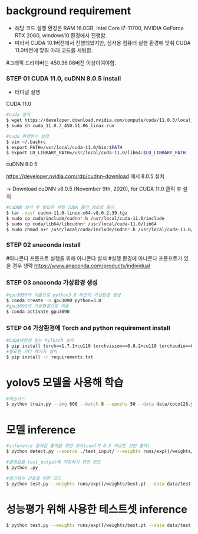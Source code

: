 ﻿# background requirement 
- 해당 코드 실행 환경은 RAM 16.0GB, Intel Core i7-11700, NVIDIA GeForce RTX 2060, windows10 환경에서 진행함.
- 따라서 CUDA 10.1버전에서 진행되었지만, 심사용 컴퓨터 실행 환경에 맞춰 CUDA 11.0버전에 맞춰 아래 코드를 세팅함. 

#그래픽 드라이버는 450.36.06버전 이상이여야함. 

### STEP 01 CUDA 11.0, cuDNN 8.0.5 install
- 터미널 실행

CUDA 11.0
```bash
#cuda 설치
$ wget https://developer.download.nvidia.com/compute/cuda/11.0.3/local_installers/cuda_11.0.3_450.51.06_linux.run
$ sudo sh cuda_11.0.3_450.51.06_linux.run
```
```bash
#cuda 환경변수 설정
$ vim ~/.bashrc
$ export PATH=/usr/local/cuda-11.0/bin:$PATH
$ export LD_LIBRARY_PATH=/usr/local/cuda-11.0/lib64:$LD_LIBRARY_PATH
```

cuDNN 8.0 5   

https://developer.nvidia.com/rdp/cudnn-download 에서 8.0.5 설치

-> Download cuDNN v8.0.5 (November 9th, 2020), for CUDA 11.0 클릭 후 설치


```bash
#cuDNN 설치 후 필요한 파일 CUDA 폴더 경로로 옮김
$ tar -xzvf cudnn-11.0-linux-x64-v8.0.2.39.tgz
$ sudo cp cuda/include/cudnn*.h /usr/local/cuda-11.0/include
$ sudo cp cuda/lib64/libcudnn* /usr/local/cuda-11.0/lib64
$ sudo chmod a+r /usr/local/cuda/include/cudnn*.h /usr/local/cuda-11.0/lib64/libcudnn*
```


### STEP 02 anaconda install
#아나콘다 프롬프트 실행을 위해 아나콘다 설치
 #실행 환경에 아나콘다 프롬프트가 있을 경우 생략
https://www.anaconda.com/products/individual


### STEP 03 anaconda 가상환경 생성
```bash
#gpu3090의 이름으로 python3.8 버전의 가상환경 생성
$ conda create -n gpu3090 python=3.8 
#gpu3090의 가상환경으로 이동
$ conda activate gpu3090
```


### STEP 04 가상환경에 Torch and python requirement install
```bash
#CUDA버전과 맞는 PyTorch 설치
$ pip install torch==1.7.1+cu110 torchvision==0.8.2+cu110 torchaudio==0.7.2 -f https://download.pytorch.org/whl/torch_stable.html
#필요한 기타 패키지 설치
$ pip install -r requirements.txt
```


# yolov5 모델을 사용해 학습
```bash
#학습코드
$ python train.py --img 608 --batch 8 --epochs 50 --data data/coco128.yaml --cfg models/yolov5m.yaml --weights weights/yolov5m.pt

```


# 모델 inference
```bash
#inference 결과값 출력을 위한 코드(conf가 0.3 이상인 것만 출력)
$ python detect.py --source ./test_input/ --weights runs/exp()/weights/best.pt --conf 0.3
```
```bash
#결과값을 test_output에 저장하기 위한 코드
$ python .py
```
```bash
#평가점수 산출을 위한 코드
$ python test.py --weights runs/exp()/weights/best.pt --data data/test.yaml --img 604 --batch 8
```

# 성능평가 위해 사용한 테스트셋 inference
```bash
$ python test.py --weights runs/exp()/weights/best.pt --data data/test.yaml --img 604 --batch 8
```
